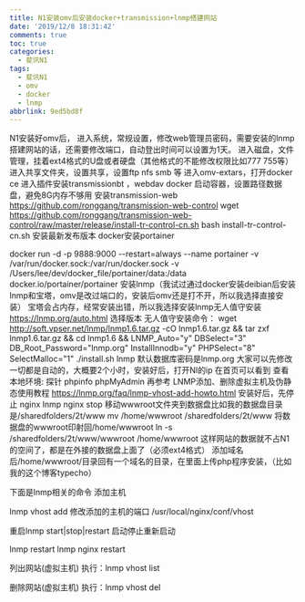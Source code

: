 ```yaml
---
title: N1安装omv后安装docker+transmission+lnmp搭建网站
date: '2019/12/8 18:31:42'
comments: true
toc: true
categories:
  - 斐讯N1
tags:
  - 斐讯N1
  - omv
  - docker
  - lnmp
abbrlink: 9ed5bd8f
---
```

N1安装好omv后，
进入系统，常规设置，修改web管理员密码，需要安装的lnmp搭建网站的话，还需要修改端口，自动登出时间可以设置为1天。
进入磁盘，文件管理，挂着ext4格式的U盘或者硬盘（其他格式的不能修改权限比如777 755等）
进入共享文件夹，设置共享，设置ftp nfs smb 等
进入omv-extars，打开docker ce
进入插件安装transmissionbt ，webdav docker
启动容器，设置路径数据盘，避免8G内存不够用
安装transmission-web
https://github.com/ronggang/transmission-web-control
wget https://github.com/ronggang/transmission-web-control/raw/master/release/install-tr-control-cn.sh
bash install-tr-control-cn.sh
安装最新发布版本
docker安装portainer

docker run -d -p 9888:9000 --restart=always --name portainer -v /var/run/docker.sock:/var/run/docker.sock -v /Users/lee/dev/docker_file/portainer/data:/data docker.io/portainer/portainer
安装lnmp（我试过通过docker安装deibian后安装lnmp和宝塔，omv是改过端口的，安装后omv还是打不开，所以我选择直接安装）
宝塔会占内存，经常安装出错，所以我选择安装lnmp无人值守安装
https://lnmp.org/auto.html 选择版本
无人值守安装命令：
wget http://soft.vpser.net/lnmp/lnmp1.6.tar.gz -cO lnmp1.6.tar.gz && tar zxf lnmp1.6.tar.gz && cd lnmp1.6 && LNMP_Auto="y" DBSelect="3" DB_Root_Password="lnmp.org" InstallInnodb="y" PHPSelect="8" SelectMalloc="1" ./install.sh lnmp
默认数据库密码是lnmp.org 大家可以先修改
一切都是自动的，大概要2个小时，安装好后，打开NI的ip
在首页可以看到 查看本地环境: 探针 phpinfo phpMyAdmin
再参考
LNMP添加、删除虚拟主机及伪静态使用教程
https://lnmp.org/faq/lnmp-vhost-add-howto.html
安装好后，先停止 nginx
lnmp nginx stop
移动wwwroot文件夹到数据盘比如我的数据盘目录是/sharedfolders/2t/www
mv /home/wwwroot /sharedfolders/2t/www
将数据盘的wwwroot印射回/home/wwwroot
ln -s /sharedfolders/2t/www/wwwroot /home/wwwroot
这样网站的数据就不占N1的空间了，都是在外接的数据盘上面了（必须ext4格式）
添加域名后/home/wwwroot/目录回有一个域名的目录，在里面上传php程序安装，（比如我的这个博客typecho）

下面是lnmp相关的命令
添加主机

lnmp vhost add
修改添加的主机的端口
/usr/local/nginx/conf/vhost

重启lnmp start|stop|restart 启动停止重新启动

lnmp restart
lnmp nginx restart

列出网站(虚拟主机)
执行：lnmp vhost list

删除网站(虚拟主机)
执行：lnmp vhost del
